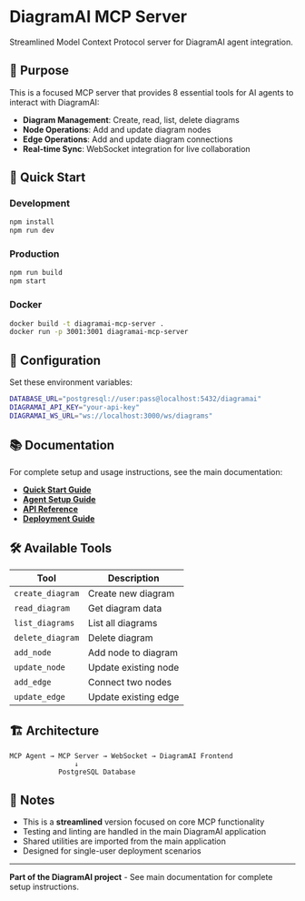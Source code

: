 # DiagramAI MCP Server

Streamlined Model Context Protocol server for DiagramAI agent integration.

## 🎯 Purpose

This is a focused MCP server that provides 8 essential tools for AI agents to interact with DiagramAI:

- **Diagram Management**: Create, read, list, delete diagrams
- **Node Operations**: Add and update diagram nodes
- **Edge Operations**: Add and update diagram connections
- **Real-time Sync**: WebSocket integration for live collaboration

## 🚀 Quick Start

### Development
```bash
npm install
npm run dev
```

### Production
```bash
npm run build
npm start
```

### Docker
```bash
docker build -t diagramai-mcp-server .
docker run -p 3001:3001 diagramai-mcp-server
```

## 🔧 Configuration

Set these environment variables:

```bash
DATABASE_URL="postgresql://user:pass@localhost:5432/diagramai"
DIAGRAMAI_API_KEY="your-api-key"
DIAGRAMAI_WS_URL="ws://localhost:3000/ws/diagrams"
```

## 📚 Documentation

For complete setup and usage instructions, see the main documentation:

- **[Quick Start Guide](../DiagramAI/docs/QUICK_START.md)**
- **[Agent Setup Guide](../DiagramAI/docs/MCP_AGENT_SETUP_GUIDE.md)**
- **[API Reference](../DiagramAI/docs/API_REFERENCE.md)**
- **[Deployment Guide](../DiagramAI/docs/DEPLOYMENT_GUIDE.md)**

## 🛠️ Available Tools

| Tool | Description |
|------|-------------|
| `create_diagram` | Create new diagram |
| `read_diagram` | Get diagram data |
| `list_diagrams` | List all diagrams |
| `delete_diagram` | Delete diagram |
| `add_node` | Add node to diagram |
| `update_node` | Update existing node |
| `add_edge` | Connect two nodes |
| `update_edge` | Update existing edge |

## 🏗️ Architecture

```
MCP Agent → MCP Server → WebSocket → DiagramAI Frontend
                ↓
            PostgreSQL Database
```

## 📝 Notes

- This is a **streamlined** version focused on core MCP functionality
- Testing and linting are handled in the main DiagramAI application
- Shared utilities are imported from the main application
- Designed for single-user deployment scenarios

---

**Part of the DiagramAI project** - See main documentation for complete setup instructions.
